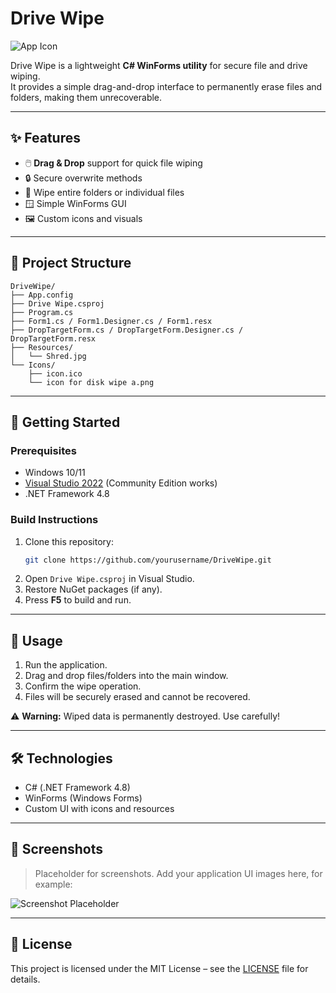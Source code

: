 # Drive Wipe

![App Icon](icon.ico)

Drive Wipe is a lightweight **C# WinForms utility** for secure file and drive wiping.  
It provides a simple drag-and-drop interface to permanently erase files and folders, making them unrecoverable.

---

## ✨ Features
- 🖱️ **Drag & Drop** support for quick file wiping
- 🔒 Secure overwrite methods
- 📂 Wipe entire folders or individual files
- 🪟 Simple WinForms GUI
- 🖼️ Custom icons and visuals

---

## 📂 Project Structure
```
DriveWipe/
├── App.config
├── Drive Wipe.csproj
├── Program.cs
├── Form1.cs / Form1.Designer.cs / Form1.resx
├── DropTargetForm.cs / DropTargetForm.Designer.cs / DropTargetForm.resx
├── Resources/
│   └── Shred.jpg
└── Icons/
    ├── icon.ico
    └── icon for disk wipe a.png
```

---

## 🚀 Getting Started

### Prerequisites
- Windows 10/11
- [Visual Studio 2022](https://visualstudio.microsoft.com/) (Community Edition works)
- .NET Framework 4.8

### Build Instructions
1. Clone this repository:
   ```bash
   git clone https://github.com/yourusername/DriveWipe.git
   ```
2. Open `Drive Wipe.csproj` in Visual Studio.
3. Restore NuGet packages (if any).
4. Press **F5** to build and run.

---

## 📖 Usage
1. Run the application.
2. Drag and drop files/folders into the main window.
3. Confirm the wipe operation.
4. Files will be securely erased and cannot be recovered.

⚠️ **Warning:** Wiped data is permanently destroyed. Use carefully!

---

## 🛠️ Technologies
- C# (.NET Framework 4.8)
- WinForms (Windows Forms)
- Custom UI with icons and resources

---

## 📸 Screenshots

> Placeholder for screenshots. Add your application UI images here, for example:

![Screenshot Placeholder](https://via.placeholder.com/600x400?text=Drive+Wipe+Screenshot)

---

## 📜 License
This project is licensed under the MIT License – see the [LICENSE](LICENSE) file for details.
